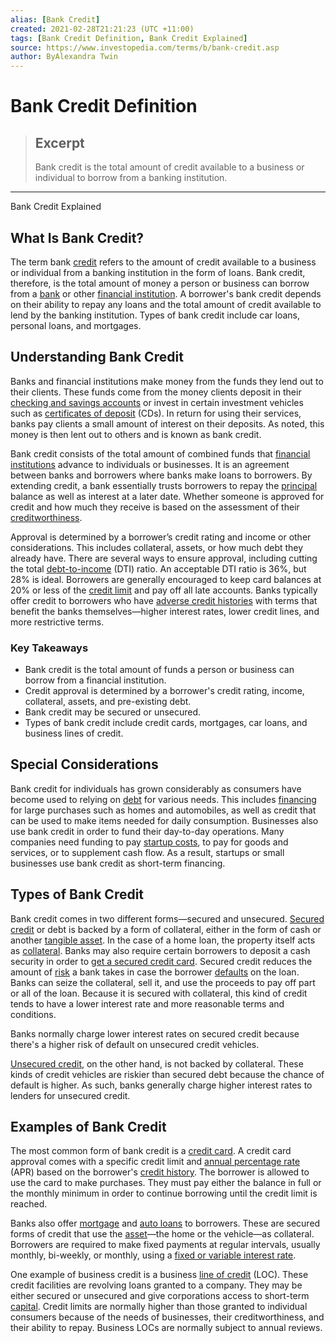 ```yaml
---
alias: [Bank Credit]
created: 2021-02-28T21:21:23 (UTC +11:00)
tags: [Bank Credit Definition, Bank Credit Explained]
source: https://www.investopedia.com/terms/b/bank-credit.asp
author: ByAlexandra Twin
---
```


# Bank Credit Definition

> ## Excerpt
> Bank credit is the total amount of credit available to a business or individual to borrow from a banking institution.

---

Bank Credit Explained
## What Is Bank Credit?

The term bank [credit](https://www.investopedia.com/terms/c/credit.asp) refers to the amount of credit available to a business or individual from a banking institution in the form of loans. Bank credit, therefore, is the total amount of money a person or business can borrow from a [bank](https://www.investopedia.com/terms/b/bank.asp) or other [financial institution](https://www.investopedia.com/terms/f/financialinstitution.asp). A borrower's bank credit depends on their ability to repay any loans and the total amount of credit available to lend by the banking institution. Types of bank credit include car loans, personal loans, and mortgages.

## Understanding Bank Credit

Banks and financial institutions make money from the funds they lend out to their clients. These funds come from the money clients deposit in their [checking and savings accounts](https://www.investopedia.com/checking-vs-savings-accounts-4783514) or invest in certain investment vehicles such as [certificates of deposit](https://www.investopedia.com/terms/c/certificateofdeposit.asp) (CDs). In return for using their services, banks pay clients a small amount of interest on their deposits. As noted, this money is then lent out to others and is known as bank credit.

Bank credit consists of the total amount of combined funds that [financial institutions](https://www.investopedia.com/terms/f/financialinstitution.asp) advance to individuals or businesses. It is an agreement between banks and borrowers where banks make loans to borrowers. By extending credit, a bank essentially trusts borrowers to repay the [principal](https://www.investopedia.com/terms/p/principal.asp) balance as well as interest at a later date. Whether someone is approved for credit and how much they receive is based on the assessment of their [creditworthiness](https://www.investopedia.com/terms/c/credit-worthiness.asp).

Approval is determined by a borrower’s credit rating and income or other considerations. This includes collateral, assets, or how much debt they already have. There are several ways to ensure approval, including cutting the total [debt-to-income](https://www.investopedia.com/terms/d/dti.asp) (DTI) ratio. An acceptable DTI ratio is 36%, but 28% is ideal. Borrowers are generally encouraged to keep card balances at 20% or less of the [credit limit](https://www.investopedia.com/terms/c/credit_limit.asp) and pay off all late accounts. Banks typically offer credit to borrowers who have [adverse credit histories](https://www.investopedia.com/terms/a/adverse-credit-history.asp) with terms that benefit the banks themselves—higher interest rates, lower credit lines, and more restrictive terms.

### Key Takeaways

-   Bank credit is the total amount of funds a person or business can borrow from a financial institution.
-   Credit approval is determined by a borrower's credit rating, income, collateral, assets, and pre-existing debt.
-   Bank credit may be secured or unsecured.
-   Types of bank credit include credit cards, mortgages, car loans, and business lines of credit.

## Special Considerations

Bank credit for individuals has grown considerably as consumers have become used to relying on [debt](https://www.investopedia.com/terms/d/debt.asp) for various needs. This includes [financing](https://www.investopedia.com/terms/f/financing.asp) for large purchases such as homes and automobiles, as well as credit that can be used to make items needed for daily consumption. Businesses also use bank credit in order to fund their day-to-day operations. Many companies need funding to pay [startup costs](https://www.investopedia.com/articles/pf/09/business-startup-costs.asp), to pay for goods and services, or to supplement cash flow. As a result, startups or small businesses use bank credit as short-term financing.

## Types of Bank Credit

Bank credit comes in two different forms—secured and unsecured. [Secured credit](https://www.investopedia.com/terms/s/secureddebt.asp) or debt is backed by a form of collateral, either in the form of cash or another [tangible asset](https://www.investopedia.com/terms/t/tangibleasset.asp). In the case of a home loan, the property itself acts as [collateral](https://www.investopedia.com/terms/c/collateral.asp). Banks may also require certain borrowers to deposit a cash security in order to [get a secured credit card](https://www.investopedia.com/best-secured-credit-cards-4801574). Secured credit reduces the amount of [risk](https://www.investopedia.com/terms/r/risk.asp) a bank takes in case the borrower [defaults](https://www.investopedia.com/terms/d/default2.asp) on the loan. Banks can seize the collateral, sell it, and use the proceeds to pay off part or all of the loan. Because it is secured with collateral, this kind of credit tends to have a lower interest rate and more reasonable terms and conditions.

Banks normally charge lower interest rates on secured credit because there's a higher risk of default on unsecured credit vehicles.

[Unsecured credit](https://www.investopedia.com/terms/u/unsecureddebt.asp), on the other hand, is not backed by collateral. These kinds of credit vehicles are riskier than secured debt because the chance of default is higher. As such, banks generally charge higher interest rates to lenders for unsecured credit.

## Examples of Bank Credit

The most common form of bank credit is a [credit card](https://www.investopedia.com/terms/c/creditcard.asp). A credit card approval comes with a specific credit limit and [annual percentage rate](https://www.investopedia.com/terms/a/apr.asp) (APR) based on the borrower's [credit history](https://www.investopedia.com/terms/c/credit-history.asp). The borrower is allowed to use the card to make purchases. They must pay either the balance in full or the monthly minimum in order to continue borrowing until the credit limit is reached.

Banks also offer [mortgage](https://www.investopedia.com/terms/m/mortgage.asp) and [auto loans](https://www.investopedia.com/auto-loans-4689734) to borrowers. These are secured forms of credit that use the [asset](https://www.investopedia.com/terms/a/asset.asp)—the home or the vehicle—as collateral. Borrowers are required to make fixed payments at regular intervals, usually monthly, bi-weekly, or monthly, using a [fixed or variable interest rate](https://www.investopedia.com/ask/answers/07/fixed-variable.asp).

One example of business credit is a business [line of credit](https://www.investopedia.com/terms/l/lineofcredit.asp) (LOC). These credit facilities are revolving loans granted to a company. They may be either secured or unsecured and give corporations access to short-term [capital](https://www.investopedia.com/terms/c/capital.asp). Credit limits are normally higher than those granted to individual consumers because of the needs of businesses, their creditworthiness, and their ability to repay. Business LOCs are normally subject to annual reviews.
